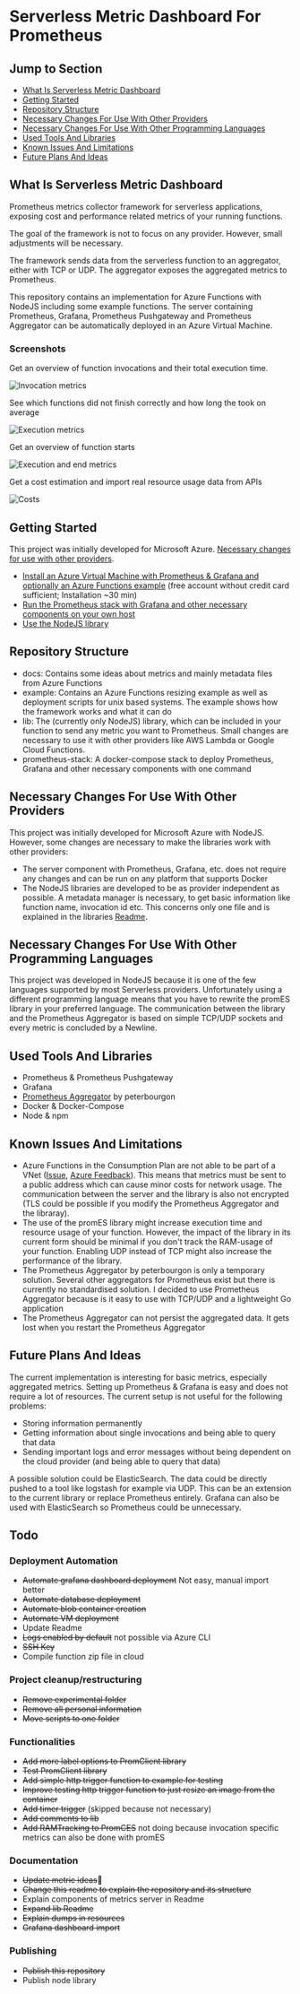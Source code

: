 # Serverless Metric Dashboard For Prometheus

## Jump to Section

- [What Is Serverless Metric Dashboard](#What-Is-Serverless-Metric-Dashboard)
- [Getting Started](#Getting-Started)
- [Repository Structure](#Repository-Structure)
- [Necessary Changes For Use With Other Providers](#Necessary-Changes-For-Use-With-Other-Providers)
- [Necessary Changes For Use With Other Programming Languages](#Necessary-Changes-For-Use-With-Other-Programming-Languages)
- [Used Tools And Libraries](#Used-Tools-And-Libraries)
- [Known Issues And Limitations](#Known-Issues-And-Limitations)
- [Future Plans And Ideas](#Future-Plans-And-Ideas)

## What Is Serverless Metric Dashboard

Prometheus metrics collector framework for serverless applications, exposing cost and performance related metrics of your running functions.

The goal of the framework is not to focus on any provider. However, small adjustments will be necessary.

The framework sends data from the serverless function to an aggregator, either with TCP or UDP. The aggregator exposes the aggregated metrics to Prometheus.

This repository contains an implementation for Azure Functions with NodeJS including some example functions. The server containing Prometheus, Grafana, Prometheus Pushgateway and Prometheus Aggregator can be automatically deployed in an Azure Virtual Machine.

### Screenshots

Get an overview of function invocations and their total execution time.

![Invocation metrics](https://github.com/MaibornWolff/serverless-metric-dashboard/blob/master/docs/screenshots/Screenshot_invocations.png)

See which functions did not finish correctly and how long the took on average

![Execution metrics](https://github.com/MaibornWolff/serverless-metric-dashboard/blob/master/docs/screenshots/Screenshot_executions2.png)

Get an overview of function starts

![Execution and end metrics](https://github.com/MaibornWolff/serverless-metric-dashboard/blob/master/docs/screenshots/Screenshot_executions3.png)

Get a cost estimation and import real resource usage data from APIs

![Costs](https://github.com/MaibornWolff/serverless-metric-dashboard/blob/master/docs/screenshots/Screenshot_costs.png)

## Getting Started

This project was initially developed for Microsoft Azure. [Necessary changes for use with other providers](#Necessary-Changes-For-Use-With-Other-Providers).

- [Install an Azure Virtual Machine with Prometheus & Grafana and optionally an Azure Functions example](/example/azure/Readme.md) (free account without credit card sufficient; Installation ~30 min)
- [Run the Prometheus stack with Grafana and other necessary components on your own host](/prometheus-stack/Readme.md)
- [Use the NodeJS library](/lib/node-js/Readme.md)

## Repository Structure

- docs: Contains some ideas about metrics and mainly metadata files from Azure Functions
- example: Contains an Azure Functions resizing example as well as deployment scripts for unix based systems. The example shows how the framework works and what it can do
- lib: The (currently only NodeJS) library, which can be included in your function to send any metric you want to Prometheus. Small changes are necessary to use it with other providers like AWS Lambda or Google Cloud Functions.
- prometheus-stack: A docker-compose stack to deploy Prometheus, Grafana and other necessary components with one command

## Necessary Changes For Use With Other Providers

This project was initially developed for Microsoft Azure with NodeJS. However, some changes are necessary to make the libraries work with other providers:
- The server component with Prometheus, Grafana, etc. does not require any changes and can be run on any platform that supports Docker
- The NodeJS libraries are developed to be as provider independent as possible. A metadata manager is necessary, to get basic information like function name, invocation id etc. This concerns only one file and is explained in the libraries [Readme](lib/node-js/Readme.md).

## Necessary Changes For Use With Other Programming Languages

This project was developed in NodeJS because it is one of the few languages supported by most Serverless providers. Unfortunately using a different programming language means that you have to rewrite the promES library in your preferred language. The communication between the library and the Prometheus Aggregator is based on simple TCP/UDP sockets and every metric is concluded by a Newline.

## Used Tools And Libraries
- Prometheus & Prometheus Pushgateway
- Grafana
- [Prometheus Aggregator](https://github.com/peterbourgon/prometheus-aggregator) by peterbourgon
- Docker & Docker-Compose
- Node & npm

## Known Issues And Limitations

- Azure Functions in the Consumption Plan are not able to be part of a VNet ([Issue](https://github.com/Azure/Azure-Functions/issues/840), [Azure Feedback](https://feedback.azure.com/forums/355860-azure-functions/suggestions/15616044-add-vnet-integration)). This means that metrics must be sent to a public address which can cause minor costs for network usage. The communication between the server and the library is also not encrypted (TLS could be possible if you modify the Prometheus Aggregator and the libraray).
- The use of the promES library might increase execution time and resource usage of your function. However, the impact of the library in its current form should be minimal if you don't track the RAM-usage of your function. Enabling UDP instead of TCP might also increase the performance of the library.
- The Prometheus Aggregator by peterbourgon is only a temporary solution. Several other aggregators for Prometheus exist but there is currently no standardised solution. I decided to use Prometheus Aggregator because is it easy to use with TCP/UDP and a lightweight Go application
- The Prometheus Aggregator can not persist the aggregated data. It gets lost when you restart the Prometheus Aggregator

## Future Plans And Ideas

The current implementation is interesting for basic metrics, especially aggregated metrics. Setting up Prometheus & Grafana is easy and does not require a lot of resources. The current setup is not useful for the following problems:

- Storing information permanently
- Getting information about single invocations and being able to query that data
- Sending important logs and error messages without being dependent on the cloud provider (and being able to query that data)

A possible solution could be ElasticSearch. The data could be directly pushed to a tool like logstash for example via UDP. This can be an extension to the current library or replace Prometheus entirely. Grafana can also be used with ElasticSearch so Prometheus could be unnecessary.

## Todo
### Deployment Automation
- ~~Automate grafana dashboard deployment~~ Not easy, manual import better
- ~~Automate database deployment~~
- ~~Automate blob container creation~~
- ~~Automate VM deployment~~
- Update Readme
- ~~Logs enabled by default~~ not possible via Azure CLI
- ~~SSH Key~~
- Compile function zip file in cloud

### Project cleanup/restructuring
- ~~Remove experimental folder~~
- ~~Remove all personal information~~
- ~~Move scripts to one folder~~

### Functionalities
- ~~Add more label options to PromClient library~~
- ~~Test PromClient library~~
- ~~Add simple http trigger function to example for testing~~
- ~~Improve testing http trigger function to just resize an image from the container~~
- ~~Add timer trigger~~ (skipped because not necessary)
- ~~Add comments to lib~~
- ~~Add RAMTracking to PromCES~~ not doing because invocation specific metrics can also be done with promES


### Documentation
- ~~Update metric ideas~~
- ~~Change this readme to explain the repository and its structure~~
- Explain components of metrics server in Readme
- ~~Expand lib Readme~~
- ~~Explain dumps in resources~~
- ~~Grafana dashboard import~~

### Publishing
- ~~Publish this repository~~
- Publish node library